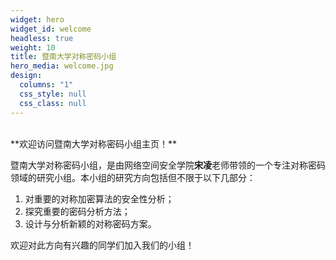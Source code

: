 ```yaml
---
widget: hero
widget_id: welcome
headless: true
weight: 10
title: 暨南大学对称密码小组
hero_media: welcome.jpg
design:
  columns: "1"
  css_style: null
  css_class: null
---
```

<br>
**欢迎访问暨南大学对称密码小组主页！**

暨南大学对称密码小组，是由网络空间安全学院[](./authors/admin/)**宋凌**老师带领的一个专注对称密码领域的研究小组。本小组的研究方向包括但不限于以下几部分：

1. 对重要的对称加密算法的安全性分析；
2. 探究重要的密码分析方法；
3. 设计与分析新颖的对称密码方案。

欢迎对此方向有兴趣的同学们加入我们的小组！